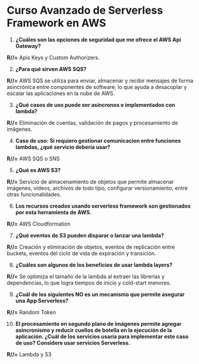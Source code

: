 # Curso Avanzado de Serverless Framework en AWS

1. **¿Cuáles son las opciones de seguridad que me ofrece el AWS Api Gateway?**
   
**R//=** Apis Keys y Custom Authorizers.

2. **¿Para qué sirven AWS SQS?**
 
**R//=** AWS SQS se utiliza para enviar, almacenar y recibir mensajes de forma asincrónica entre componentes de software, lo que ayuda a desacoplar y escalar las aplicaciones en la nube de AWS.

3. **¿Qué casos de uso puede ser asíncronos e implementados con lambda?**
   
**R//=** Eliminación de cuentas, validación de pagos y procesamiento de imágenes.

4. **Caso de uso: Si requiero gestionar comunicacion entre funciones lambdas, ¿qué servicio debería usar?**
   
**R//=** AWS SQS o SNS

5. **¿Qué es AWS S3?**
    
**R//=** Servicio de almacenamiento de objetos que permite almacenar imágenes, videos, archivos de todo tipo, configurar versionamiento, entre otras funcionalidades.

6. **Los recursos creados usando serverless framework son gestionados por esta herramienta de AWS.**
    
**R//=** AWS Cloudformation

7. **¿Qué eventos de S3 pueden disparar o lanzar una lambda?**
    
**R//=** Creación y eliminación de objetos, eventos de replicación entre buckets, eventos del ciclo de vida de expiración y transición.

8. **¿Cuáles son algunos de los beneficios de usar lambda layers?**
    
**R//=** Se optimiza el tamaño de la lambda al extraer las librerías y dependencias, lo que logra tiempos de inicio y cold-start menores.

9. **¿Cuál de los siguientes NO es un mecanismo que permite asegurar una App Serverless?**
    
**R//=** Random Token

10. **El procesamiento en segundo plano de imágenes permite agregar asincronismo y reducir cuellos de botella en la ejecución de la aplicación. ¿Cuál de los servicios usaría para implementar este caso de uso? Considere usar servicios Serverless.**
    
**R//=** Lambda y S3